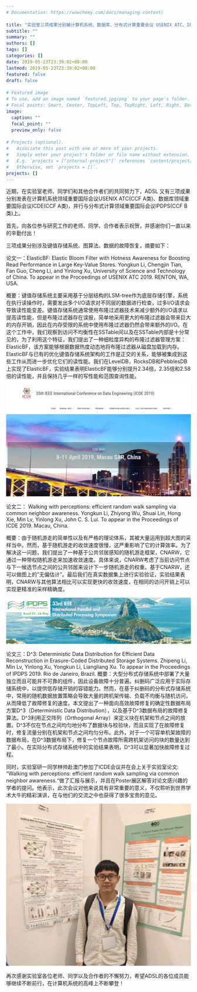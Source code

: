 ```yaml
---
# Documentation: https://wowchemy.com/docs/managing-content/

title: "实验室三项成果分别被计算机系统、数据库、分布式计算重要会议 USENIX ATC、ICDE、IPDPS收录"
subtitle: ""
summary: ""
authors: []
tags: []
categories: []
date: 2019-05-23T23:39:02+08:00
lastmod: 2019-05-23T23:39:02+08:00
featured: false
draft: false

# Featured image
# To use, add an image named `featured.jpg/png` to your page's folder.
# Focal points: Smart, Center, TopLeft, Top, TopRight, Left, Right, BottomLeft, Bottom, BottomRight.
image:
  caption: ""
  focal_point: ""
  preview_only: false

# Projects (optional).
#   Associate this post with one or more of your projects.
#   Simply enter your project's folder or file name without extension.
#   E.g. `projects = ["internal-project"]` references `content/project/deep-learning/index.md`.
#   Otherwise, set `projects = []`.
projects: []
---
```

近期，在实验室老师、同学们和其他合作者们的共同努力下，ADSL 又有三项成果分别发表在计算机系统领域重要国际会议USENIX ATC(CCF A类)、数据库领域重要国际会议ICDE(CCF A类)，并行与分布式计算领域重要国际会议IPDPS(CCF B类)上。

首先，向各位参与研究工作的老师、同学、合作者表示祝贺，并感谢你们一直以来的辛勤付出！

三项成果分别涉及键值存储系统、图算法、数据的故障恢复，摘要如下：

论文一：ElasticBF: Elastic Bloom Filter with Hotness Awareness for Boosting Read Performance in Large Key-Value Stores. Yongkun Li, Chengjin Tian, Fan Guo, Cheng Li, and Yinlong Xu, University of Science and Technology of China. To appear in the Proceedings of  USENIX ATC 2019. RENTON, WA, USA.

概要：键值存储系统主要采用基于分层结构的LSM-tree作为底层存储引擎，系统在执行读操作时，需要发出多个I/O请求对不同层的数据进行检查，过多I/O请求会导致读性能变差。键值存储系统通常使用布隆过滤器技术来减少额外的I/O请求以提高读性能，但是布隆过滤器存在误报，简单地采用更大的布隆过滤器会带来巨大的内存开销，因此在内存受限的系统中使用布隆过滤器仍然会带来额外的I/O。在这个工作中，我们观察到访问不均衡性在SSTable间以及在SSTable内部是十分常见的，为了利用这个特征，我们提出了一种细粒度异构的布隆过滤器管理方案：ElasticBF，该方案能够根据数据热度动态地将布隆过滤器从磁盘加载到内存。ElasticBF与已有的优化键值存储系统架构的工作是正交的关系，能够被集成到这些工作从而进一步优化它们的读性能。我们在LevelDB，RocksDB和PebblesDB上实现了ElasticBF，实验结果表明ElasticBF能够分别提升2.34倍，2.35倍和2.58倍的读性能，并且保持几乎一样的写性能和范围查询性能。

![](ICDE2019.jpg)

论文二： Walking with perceptions: efficient random walk sampling via common neighbor awareness. Yongkun Li, Zhiyong Wu, Shuai Lin, Hong Xie, Min Lv, Yinlong Xu, John C. S. Lui. To appear in the Proceedings of  ICDE 2019. Macau, China.

概要：由于随机游走的简单性以及有严格的理论体系，其被大量运用到超大图的采样当中。然而，基于随机游走的收敛速度很慢，这严重影响了它的计算效率。为了解决这一问题，我们提出了一种基于公共邻居感知的随机游走框架，CNARW，它通过一种带权随机游走来加速收敛速度。具体来说，CNARW考虑了当前访问节点与下一候选节点之间的公共邻居来设计下一步随机游走的权重。基于CNARW，还可以做图上的”无偏估计”。最后我们在真实数据集上进行实验验证，实验结果表明，CNARW与其他算法相比可以实现更快的收敛速度，在相同的访问开销上可以实现更精准的采样精确度。

![](IPDPS-2019-web-header.jpg)

论文三：D^3: Deterministic Data Distribution for Efficient Data Reconstruction in Erasure-Coded Distributed Storage Systems. Zhipeng Li, Min Lv, Yinlong Xu, Yongkun Li, Liangliang Xu. To appear in the Proceedings of  IPDPS 2019. Rio de Janeiro, Brazil.
概要：大型分布式存储系统中部署了大量独立而且可能并不可靠的组件，因此设备故障十分普遍。纠删码广泛应用于实际存储系统中，以提供低存储开销的容错能力。然而，在基于纠删码的分布式存储系统中，常用的随机数据放置策略会导致大量的跨机架传输、负载不均衡与随机访问，从而降低了故障修复的速度。本文提出了一种面向高效故障修复的确定性数据布局方案D^3（Deterministic Data Distribution），以及基于D^3数据布局的故障修复算法。D^3利用正交阵列（Orthogonal Array）来定义块在机架和节点之间的放置。D^3不仅在节点之间均匀地分布了数据块与校验块，而且实现了在故障修复时，修复流量分别在机架和节点之间均匀分布。此外，对于一个可容单机架故障的数据布局，在D^3数据布局下，修复一个节点故障所需跨机架访问的块的数量达到了最小。在实际分布式存储系统中的实验结果表明，D^3可以显著加快故障修复过程。

同时，实验室研一同学林帅赴澳门参加了ICDE会议并在会上关于实验室论文: “Walking with perceptions: efficient random walk sampling via common neighbor awareness.“做了汇报与展示，并且在Poster展区解答对论文感兴趣的学者的提问。他表示，此次会议对他来说具有非常重要的意义，不仅聆听到世界学术大牛的精彩演讲，在与他们的交流之中也获得了很多宝贵的意见。

![](林帅icde.jpg)

再次感谢实验室各位老师、同学以及合作者的不懈努力，希望ADSL的各位成员能够继续不断前行，在计算机系统的高峰上不断攀登！

